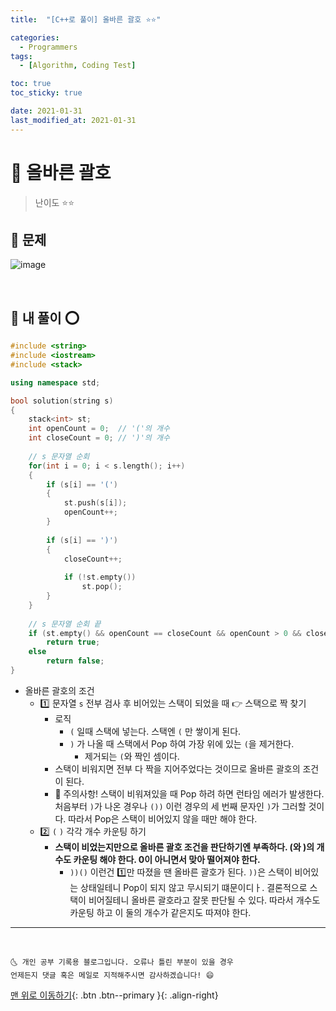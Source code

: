 ```yaml
---
title:  "[C++로 풀이] 올바른 괄호 ⭐⭐" 

categories:
  - Programmers
tags:
  - [Algorithm, Coding Test]

toc: true
toc_sticky: true

date: 2021-01-31
last_modified_at: 2021-01-31
---
```



# 📌 올바른 괄호

> 난이도 ⭐⭐

## 🚀 문제

![image](https://user-images.githubusercontent.com/42318591/106377760-bed01a00-63e2-11eb-95f7-b445301a3139.png)

<br>

## 🚀 내 풀이 ⭕

```cpp
#include <string>
#include <iostream>
#include <stack>

using namespace std;

bool solution(string s)
{
    stack<int> st;
    int openCount = 0;  // '('의 개수
    int closeCount = 0; // ')'의 개수
    
    // s 문자열 순회
    for(int i = 0; i < s.length(); i++)
    {
        if (s[i] == '(')
        {
            st.push(s[i]);
            openCount++;
        }
        
        if (s[i] == ')')
        {
            closeCount++;
            
            if (!st.empty())
                st.pop();
        }
    }
    
    // s 문자열 순회 끝
    if (st.empty() && openCount == closeCount && openCount > 0 && closeCount > 0)
        return true;
    else
        return false;
}
```

- 올바른 괄호의 조건 
  - 1️⃣ 문자열 `s` 전부 검사 후 비어있는 스택이 되었을 때 👉 스택으로 짝 찾기
    - 로직
      - `(` 일때 스택에 넣는다. 스택엔 `(` 만 쌓이게 된다.
      - `)` 가 나올 때 스택에서 Pop 하여 가장 위에 있는 `(`을 제거한다. 
        - 제거되는 `(`와 짝인 셈이다.
    - 스택이 비워지면 전부 다 짝을 지어주었다는 것이므로 올바른 괄호의 조건이 된다.
    - 📢 주의사항! 스택이 비워져있을 때 Pop 하려 하면 런타임 에러가 발생한다. 처음부터 `)`가 나온 경우나 `())` 이런 경우의 세 번째 문자인 `)`가 그러할 것이다. 따라서 Pop은 스택이 비어있지 않을 때만 해야 한다. 
  - 2️⃣ `(` `)` 각각 개수 카운팅 하기
    - **스택이 비었는지만으로 올바른 괄호 조건을 판단하기엔 부족하다. (와 )의 개수도 카운팅 해야 한다. 0이 아니면서 맞아 떨어져야 한다.**
      - `))()` 이런건 1️⃣만 따졌을 땐 올바른 괄호가 된다. `))`은 스택이 비어있는 상태일테니 Pop이 되지 않고 무시되기 떄문이디ㅏ. 결론적으로 스택이 비어질테니 올바른 괄호라고 잘못 판단될 수 있다. 따라서 개수도 카운팅 하고 이 둘의 개수가 같은지도 따져야 한다.


***
<br>

    🌜 개인 공부 기록용 블로그입니다. 오류나 틀린 부분이 있을 경우 
    언제든지 댓글 혹은 메일로 지적해주시면 감사하겠습니다! 😄

[맨 위로 이동하기](#){: .btn .btn--primary }{: .align-right}